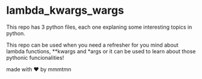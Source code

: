 # lambda_kwargs_wargs

This repo has 3 python files, each one explaning some interesting topics in python.

This repo can be used when you need a refresher for you mind about lambda functions,
**kwargs and *args or it can be used to learn about those pythonic funcionalities!

made with :heart: by mmmtmn
